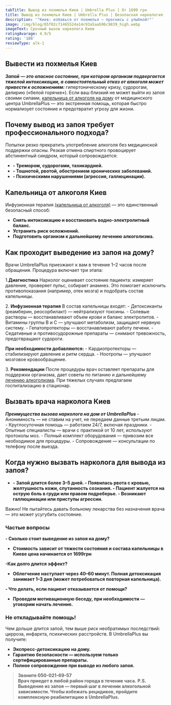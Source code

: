 ```yaml
---
tabTitle: Вывод из похмелья Киев | Umbrella Plus | От 1699 грн
title: Вывод из похмелья Киев | Umbrella Plus | Безопасная наркология
description: '"Киев: избавься от похмелья – проснись с улыбкой!"'
image: /img/blog/65f02c71465524a14c93a5aab96c9839_high.webp
imageText: Срочный вызов нарколога Киев
ratingAvarage: 4.9/5
rating: '188'
reviewType: alk-1
---
```


## Вывести из похмелья Киев

***Запой** **— это опасное состояние, при котором организм подвергается тяжелой интоксикации, а** **самостоятельный отказ от алкоголя может привести к осложнениям:*** гипертоническому кризу, судорогам, делирию («белой горячке»). Если ваш близкий не может выйти из запоя своими силами, [капельница от алкоголя на дому](https://umbrella-plus.com.ua/kiev/kapelnica_ot_alkogola_na_domy_kiev/) от медицинского центра UmbrellaPlus — это экстренная помощь, которая быстро нормализует состояние и предотвратит угрозу для жизни.

## Почему вывод из запоя требует профессионального подхода?

Попытки резко прекратить употребление алкоголя без медицинской поддержки опасны. Резкая отмена спиртного провоцирует абстинентный синдром, который сопровождается:

* **- Тремором, судорогами, тахикардией.**
* **- Тошнотой, рвотой, обострением хронических заболеваний.**
* **- Психическими нарушениями (агрессия, галлюцинации).**

## Капельница от алкоголя Киев

Инфузионная терапия [(капельница от алкоголя)](https://umbrella-plus.com.ua/kiev/kapelnica_ot_alkogola_kiev/) — это единственный безопасный способ:

* **Снять интоксикацию и восстановить водно-электролитный баланс.**
* **Устранить риск осложнений.**
* **Подготовить организм к дальнейшему лечению алкоголизма.**

## Как проходит выведение из запоя на дому?

Врачи UmbrellaPlus приезжают к вам в течение 1–2 часов после обращения. Процедура включает три этапа:

1.**Диагностика**
Нарколог оценивает состояние пациента: измеряет давление, проверяет пульс, собирает анамнез. Это помогает исключить противопоказания (например, отек мозга) и подобрать состав капельницы.

2\. **Инфузионная терапия**
В состав капельницы входят:
\- Детоксиканты (реамберин, реосорбилакт) — нейтрализуют токсины.
\- Солевые растворы — восстанавливают объем крови и баланс электролитов.
\- Витамины группы B и С — улучшают метаболизм, защищают нервную систему.
\- Гепатопротекторы — восстанавливают работу печени.
\- Седативные и противосудорожные препараты — снимают тревожность, предотвращают судороги.

**При необходимости добавляются:**
\- Кардиопротекторы — стабилизируют давление и ритм сердца.
\- Ноотропы — улучшают мозговое кровообращение.

3\. **Рекомендации**
После процедуры врач оставляет препараты для поддержки организма, дает советы по питанию и дальнейшему [лечению алкоголизма](https://umbrella-plus.com.ua/kiev/lechenie-alkogolizma-kiev/). При тяжелых случаях предлагаем госпитализацию в стационар.

## Вызвать врача нарколога Киев

***Преимущества вызова нарколога на дом от UmbrellaPlus***
\- Анонимность — не ставим на учет, не передаем данные третьим лицам.
\- Круглосуточная помощь — работаем 24/7, включая праздники.
\- Опытные специалисты — врачи с практикой от 10 лет, используют протоколы моз.
\- Полный комплект оборудования — привозим все необходимое для процедуры.
\- Сопровождение — консультации по телефону после выезда.

## Когда нужно вызвать нарколога для вывода из запоя?

* **- Запой длится более 3–5 дней.
  \- Появилась рвота с кровью, желтушность кожи, спутанность сознания.
  \- Пациент жалуется на острую боль в груди или правом подреберье.
  \- Возникают галлюцинации или приступы агрессии.**

Важно! Не пытайтесь давать больному лекарства без назначения врача — это может усугубить состояние.

### Частые вопросы

**- Сколько стоит выведение из запоя на дому?**

* **Стоимость зависит от тяжести состояния и состава капельницы в Киеве цена начинается от 1699грн**

**-Как долго длится эффект?**

* **Облегчение наступает через 40–60 минут. Полная детоксикация занимает 1–3 дня (может потребоваться повторная капельница).**

**- Что делать, если пациент отказывается от помощи?**

* **Проведем мотивационную беседу, при необходимости — уговорим начать лечение.**

### Не откладывайте помощь!

Чем дольше длится запой, тем выше риск необратимых последствий: цирроза, инфаркта, психических расстройств. В UmbrellaPlus вы получите:

* **Экспресс-детоксикацию на дому.**
* **Гарантию безопасности — используем только сертифицированные препараты.**
* **Полное сопровождение при выводе из любого запоя.**

> **Звоните 050-021-69-57**\
> **Врач приедет в любой район города в течение часа.**
> **P.S. Выведение из запоя — первый шаг в лечении алкогольной зависимости. Чтобы избежать рецидивов, пройдите комплексную реабилитацию в UmbrellaPlus.**
